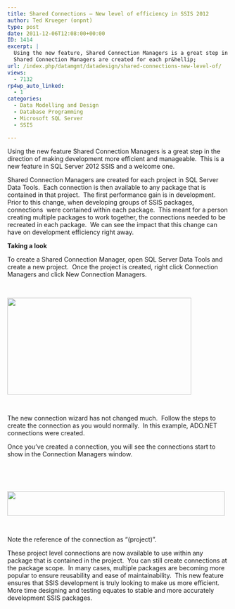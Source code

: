 ```yaml
---
title: Shared Connections – New level of efficiency in SSIS 2012
author: Ted Krueger (onpnt)
type: post
date: 2011-12-06T12:08:00+00:00
ID: 1414
excerpt: |
  Using the new feature, Shared Connection Managers is a great step in the direction of making development more efficient and manageable.  This is a new feature in SQL Server 2012 SSIS and a welcome one.
  Shared Connection Managers are created for each pr&hellip;
url: /index.php/datamgmt/datadesign/shared-connections-new-level-of/
views:
  - 7132
rp4wp_auto_linked:
  - 1
categories:
  - Data Modelling and Design
  - Database Programming
  - Microsoft SQL Server
  - SSIS

---
```

Using the new feature Shared Connection Managers is a great step in the direction of making development more efficient and manageable.  This is a new feature in SQL Server 2012 SSIS and a welcome one.

Shared Connection Managers are created for each project in SQL Server Data Tools.  Each connection is then available to any package that is contained in that project.  The first performance gain is in development.  Prior to this change, when developing groups of SSIS packages, connections  were contained within each package.  This meant for a person creating multiple packages to work together, the connections needed to be recreated in each package.  We can see the impact that this change can have on development efficiency right away.

**Taking a look**

To create a Shared Connection Manager, open SQL Server Data Tools and create a new project.  Once the project is created, right click Connection Managers and click New Connection Managers.

 

<div class="image_block">
  <a href="/media/blogs/DataMgmt/-63.png?mtime=1323036357"><img src="/wp-content/uploads/blogs/DataMgmt/-63.png?mtime=1323036357" alt="" width="418" height="220" /></a>
</div>

 

The new connection wizard has not changed much.  Follow the steps to create the connection as you would normally.  In this example, ADO.NET connections were created.

Once you’ve created a connection, you will see the connections start to show in the Connection Managers window.

 

 

<div class="image_block">
  <a href="/media/blogs/DataMgmt/-64.png?mtime=1323036357"><img src="/wp-content/uploads/blogs/DataMgmt/-64.png?mtime=1323036357" alt="" width="494" height="56" /></a>
</div>

 

Note the reference of the connection as “(project)”.

These project level connections are now available to use within any package that is contained in the project.  You can still create connections at the package scope.  In many cases, multiple packages are becoming more popular to ensure reusability and ease of maintainability.  This new feature ensures that SSIS development is truly looking to make us more efficient.  More time designing and testing equates to stable and more accurately development SSIS packages.